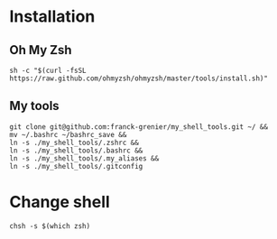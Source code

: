 # Installation

## Oh My Zsh

`sh -c "$(curl -fsSL https://raw.github.com/ohmyzsh/ohmyzsh/master/tools/install.sh)"`

## My tools

```
git clone git@github.com:franck-grenier/my_shell_tools.git ~/ &&
mv ~/.bashrc ~/bashrc_save &&
ln -s ./my_shell_tools/.zshrc && 
ln -s ./my_shell_tools/.bashrc &&
ln -s ./my_shell_tools/.my_aliases &&
ln -s ./my_shell_tools/.gitconfig
```

# Change shell

`chsh -s $(which zsh)`



